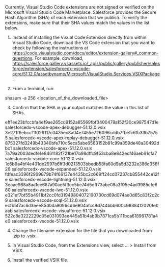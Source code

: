 Currently, Visual Studio Code extensions are not signed or verified on the
Microsoft Visual Studio Code Marketplace. Salesforce provides the Secure Hash
Algorithm (SHA) of each extension that we publish. To verify the extensions,
make sure that their SHA values match the values in the list below.

1. Instead of installing the Visual Code Extension directly from within Visual
   Studio Code, download the VS Code extension that you want to check by
   following the instructions at
   https://code.visualstudio.com/docs/editor/extension-gallery#_common-questions.
   For example, download,
   https://salesforce.gallery.vsassets.io/_apis/public/gallery/publisher/salesforce/extension/salesforcedx-vscode-core/51.12.0/assetbyname/Microsoft.VisualStudio.Services.VSIXPackage.

2. From a terminal, run:

shasum -a 256 <location_of_the_downloaded_file>

3. Confirm that the SHA in your output matches the value in this list of SHAs.

eff1ee23bfccbfa4ef9ae265cd9152a85569fbf3400478a152f30ce987547d1e  salesforcedx-vscode-apex-debugger-51.12.0.vsix
3e271f9ebccf1f029117c0435ec8a04e7455e726096cddb7fbefc6fb33b75755  salesforcedx-vscode-apex-replay-debugger-51.12.0.vsix
875327fd3249b43340bfe710d5eca5abe6563152b91c99a359de48a30492dbc1  salesforcedx-vscode-apex-51.12.0.vsix
7a79a2003dedfe1e8461182f721be17b98dffc9f53cba8e842ecf46aeb61cfa7  salesforcedx-vscode-core-51.12.0.vsix
1c6b9a4bf4e401de2997b6ff3d0213503bbedb58fa60d9a5d3232e386c356f26  salesforcedx-vscode-expanded-51.12.0.vsix
fdfeac3396f2969879b74f66137e4425bc2c669ff24cd07237cb855442ce12fe  salesforcedx-vscode-lightning-51.12.0.vsix
3eaae968a8aa1ee687a90ae5f3cc5be74d5eff73abe08a3f05e4ad3985cfe680  salesforcedx-vscode-lwc-51.12.0.vsix
e321ef7bf55b4911bf2cc0fd31949804072190730cd69d074ae0d65c83f2c2c9  salesforcedx-vscode-soql-51.12.0.vsix
ecfb5f7ac6d3eee85d0da9096cd6e904afcc8d744bbb600c9838412020fe0aab  salesforcedx-vscode-visualforce-51.12.0.vsix
522c8e3222229c05e031093ae445a51b4ab9b7871ca5b111bca618961781a4e0  salesforcedx-vscode-51.12.0.vsix


4. Change the filename extension for the file that you downloaded from .zip to
.vsix.

5. In Visual Studio Code, from the Extensions view, select ... > Install from
VSIX.

6. Install the verified VSIX file.

